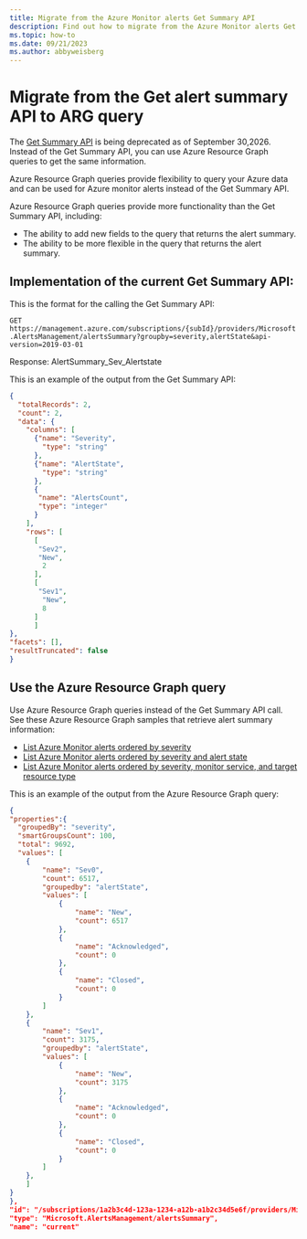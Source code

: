```yaml
---
title: Migrate from the Azure Monitor alerts Get Summary API
description: Find out how to migrate from the Azure Monitor alerts Get Summary API, which is being deprecated
ms.topic: how-to
ms.date: 09/21/2023
ms.author: abbyweisberg
---
```



# Migrate from the Get alert summary API to ARG query

The [Get Summary API](/rest/api/monitor/alertsmanagement/alerts/get-summary) is being deprecated as of September 30,2026. Instead of the Get Summary API, you can use Azure Resource Graph queries to get the same information.

Azure Resource Graph queries provide flexibility to query your Azure data and can be used for Azure monitor alerts instead of the Get Summary API.

Azure Resource Graph queries provide more functionality than the Get Summary API, including: 
* The ability to add new fields to the query that returns the alert summary.  
* The ability to be more flexible in the query that returns the alert summary. 

## Implementation of the current Get Summary API: 

This is the format for the calling the Get Summary API:

  `GET https://management.azure.com/subscriptions/{subId}/providers/Microsoft.AlertsManagement/alertsSummary?groupby=severity,alertState&api-version=2019-03-01`

Response: AlertSummary_Sev_Alertstate 

This is an example of the output from the Get Summary API:

```json
{
  "totalRecords": 2,
  "count": 2,
  "data": {
    "columns": [
      {"name": "Severity",
        "type": "string"
      },
      {"name": "AlertState",
        "type": "string"
      },
      {
       "name": "AlertsCount",
       "type": "integer"
      }
    ],
    "rows": [
      [
       "Sev2",
       "New",
        2
      ],
      [
       "Sev1",
        "New",
        8
      ]
      ]
},
"facets": [],
"resultTruncated": false
}
```

## Use the Azure Resource Graph query

Use Azure Resource Graph queries instead of the Get Summary API call. 
See these Azure Resource Graph samples that retrieve alert summary information:

- [List Azure Monitor alerts ordered by severity](../../governance/resource-graph/samples/starter.md#list-azure-monitor-alerts-ordered-by-severity)
- [List Azure Monitor alerts ordered by severity and alert state](../../governance/resource-graph/samples/starter.md#list-azure-monitor-alerts-ordered-by-severity-and-alert-state)
- [List Azure Monitor alerts ordered by severity, monitor service, and target resource type](../../governance/resource-graph/samples/starter.md#list-azure-monitor-alerts-ordered-by-severity-monitor-service-and-target-resource-type)
 
 This is an example of the output from the Azure Resource Graph query:

```json
{
"properties":{
  "groupedBy": "severity",
  "smartGroupsCount": 100,
  "total": 9692,
  "values": [
    {
        "name": "Sev0",
        "count": 6517,
        "groupedby": "alertState",
        "values": [
            {
                "name": "New",
                "count": 6517
            },
            {
                "name": "Acknowledged",
                "count": 0
            },
            {
                "name": "Closed",
                "count": 0
            }
        ]
    },
    {
        "name": "Sev1",
        "count": 3175,
        "groupedby": "alertState",
        "values": [
            {
                "name": "New",
                "count": 3175
            },
            {
                "name": "Acknowledged",
                "count": 0
            },
            {
                "name": "Closed",
                "count": 0
            }
        ]
    },
    ]
}
},
"id": "/subscriptions/1a2b3c4d-123a-1234-a12b-a1b2c34d5e6f/providers/Microsoft.AlertsManagement/alertsSummary/current",
"type": "Microsoft.AlertsManagement/alertsSummary",
"name": "current"

```
